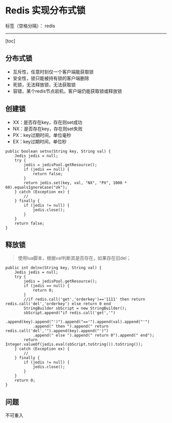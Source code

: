 # Redis 实现分布式锁

标签（空格分隔）： redis

---

[toc]

## 分布式锁

- 互斥性，任意时刻仅一个客户端能获取锁
- 安全性，锁只能被持有锁的客户端删除
- 死锁，无法释放锁，无法获取锁
- 容错，某个redis节点宕机，客户端仍能获取锁或释放锁

## 创建锁

- XX：是否存在key，存在则set成功
- NX：是否存在key，存在则set失败
- PX：key过期时间，单位毫秒
- EX：key过期时间，单位秒

```
public boolean setnx(String key, String val) {
    Jedis jedis = null;
    try {
        jedis = jedisPool.getResource();
        if (jedis == null) {
            return false;
        }
        return jedis.set(key, val, "NX", "PX", 1000 * 60).equalsIgnoreCase("ok");
    } catch (Exception ex) {
        //
    } finally {
        if (jedis != null) {
            jedis.close();
        }
    }
    return false;
}
```

## 释放锁
> 使用lua脚本，根据val判断其是否存在，如果存在旧del；

```
public int delnx(String key, String val) {
    Jedis jedis = null;
    try {
        jedis = jedisPool.getResource();
        if (jedis == null) {
            return 0;
        }
        //if redis.call('get','orderkey')=='1111' then return redis.call('del','orderkey') else return 0 end
        StringBuilder sbScript = new StringBuilder();
        sbScript.append("if redis.call('get','")
            .append(key).append("')").append("=='").append(val).append("'")
            .append(" then ").append(" return redis.call('del','").append(key).append("')")
            .append(" else ").append(" return 0").append(" end");
        return Integer.valueOf(jedis.eval(sbScript.toString()).toString());
    } catch (Exception ex) {
        //
    } finally {
        if (jedis != null) {
            jedis.close();
        }
    }
    return 0;
}
```

## 问题

不可重入




